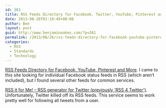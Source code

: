 ```yaml
---
id: 261
title: RSS Feeds Directory for Facebook, Twitter, YouTube, Pinterest and More
date: 2013-08-26T01:19:49+00:00
author: Ben
layout: post
guid: http://www.benjaminoakes.com/?p=261
permalink: /2013/08/26/rss-feeds-directory-for-facebook-youtube-pinterest-and-more/
categories:
  - RSS
  - Standards
  - Technology
---
```

[RSS Feeds Directory for Facebook, YouTube, Pinterest and More](http://www.labnol.org/internet/rss-feeds-directory/21242/). I came to this site looking for individual Facebook status feeds in RSS (which aren&#8217;t included), but I found several other feeds for common services.

[RSS it for Me! &#8211; RSS generator for Twitter (previously 'RSS 4 Twitter')](http://www.rssitfor.me/). Unfortunately, Twitter killed off its RSS feeds. This service seems to work pretty well for following all tweets from a user.